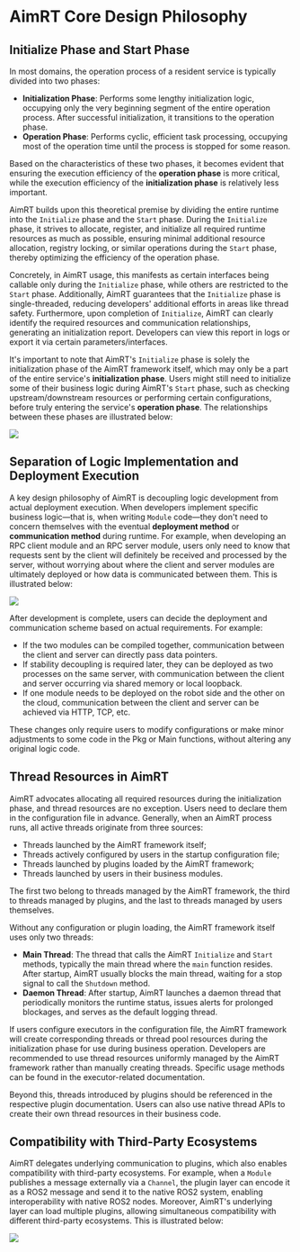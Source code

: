 # AimRT Core Design Philosophy

## Initialize Phase and Start Phase

In most domains, the operation process of a resident service is typically divided into two phases:
- **Initialization Phase**: Performs some lengthy initialization logic, occupying only the very beginning segment of the entire operation process. After successful initialization, it transitions to the operation phase.
- **Operation Phase**: Performs cyclic, efficient task processing, occupying most of the operation time until the process is stopped for some reason.

Based on the characteristics of these two phases, it becomes evident that ensuring the execution efficiency of the **operation phase** is more critical, while the execution efficiency of the **initialization phase** is relatively less important.

AimRT builds upon this theoretical premise by dividing the entire runtime into the `Initialize` phase and the `Start` phase. During the `Initialize` phase, it strives to allocate, register, and initialize all required runtime resources as much as possible, ensuring minimal additional resource allocation, registry locking, or similar operations during the `Start` phase, thereby optimizing the efficiency of the operation phase.

Concretely, in AimRT usage, this manifests as certain interfaces being callable only during the `Initialize` phase, while others are restricted to the `Start` phase. Additionally, AimRT guarantees that the `Initialize` phase is single-threaded, reducing developers' additional efforts in areas like thread safety. Furthermore, upon completion of `Initialize`, AimRT can clearly identify the required resources and communication relationships, generating an initialization report. Developers can view this report in logs or export it via certain parameters/interfaces.

It's important to note that AimRT's `Initialize` phase is solely the initialization phase of the AimRT framework itself, which may only be a part of the entire service's **initialization phase**. Users might still need to initialize some of their business logic during AimRT's `Start` phase, such as checking upstream/downstream resources or performing certain configurations, before truly entering the service's **operation phase**. The relationships between these phases are illustrated below:

![](./picture/pic_6.png)

## Separation of Logic Implementation and Deployment Execution

A key design philosophy of AimRT is decoupling logic development from actual deployment execution. When developers implement specific business logic—that is, when writing `Module` code—they don't need to concern themselves with the eventual **deployment method** or **communication method** during runtime. For example, when developing an RPC client module and an RPC server module, users only need to know that requests sent by the client will definitely be received and processed by the server, without worrying about where the client and server modules are ultimately deployed or how data is communicated between them. This is illustrated below:

![](./picture/pic_1.jpg)

After development is complete, users can decide the deployment and communication scheme based on actual requirements. For example:
- If the two modules can be compiled together, communication between the client and server can directly pass data pointers.
- If stability decoupling is required later, they can be deployed as two processes on the same server, with communication between the client and server occurring via shared memory or local loopback.
- If one module needs to be deployed on the robot side and the other on the cloud, communication between the client and server can be achieved via HTTP, TCP, etc.

These changes only require users to modify configurations or make minor adjustments to some code in the Pkg or Main functions, without altering any original logic code.

## Thread Resources in AimRT

AimRT advocates allocating all required resources during the initialization phase, and thread resources are no exception. Users need to declare them in the configuration file in advance. Generally, when an AimRT process runs, all active threads originate from three sources:
- Threads launched by the AimRT framework itself;
- Threads actively configured by users in the startup configuration file;
- Threads launched by plugins loaded by the AimRT framework;
- Threads launched by users in their business modules.

The first two belong to threads managed by the AimRT framework, the third to threads managed by plugins, and the last to threads managed by users themselves.

Without any configuration or plugin loading, the AimRT framework itself uses only two threads:
- **Main Thread**: The thread that calls the AimRT `Initialize` and `Start` methods, typically the main thread where the `main` function resides. After startup, AimRT usually blocks the main thread, waiting for a stop signal to call the `Shutdown` method.
- **Daemon Thread**: After startup, AimRT launches a daemon thread that periodically monitors the runtime status, issues alerts for prolonged blockages, and serves as the default logging thread.

If users configure executors in the configuration file, the AimRT framework will create corresponding threads or thread pool resources during the initialization phase for use during business operation. Developers are recommended to use thread resources uniformly managed by the AimRT framework rather than manually creating threads. Specific usage methods can be found in the executor-related documentation.

Beyond this, threads introduced by plugins should be referenced in the respective plugin documentation. Users can also use native thread APIs to create their own thread resources in their business code.

## Compatibility with Third-Party Ecosystems

AimRT delegates underlying communication to plugins, which also enables compatibility with third-party ecosystems. For example, when a `Module` publishes a message externally via a `Channel`, the plugin layer can encode it as a ROS2 message and send it to the native ROS2 system, enabling interoperability with native ROS2 nodes. Moreover, AimRT's underlying layer can load multiple plugins, allowing simultaneous compatibility with different third-party ecosystems. This is illustrated below:

![](./picture/pic_2.jpg)